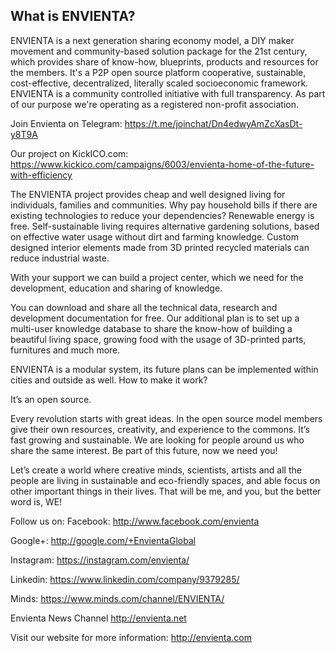 ## What is ENVIENTA?

ENVIENTA is a next generation sharing economy model, a DIY maker movement and community-based solution package for the 21st century, which provides share of know-how, blueprints, products and resources for the members. It's a P2P open source platform cooperative, sustainable, cost-effective, decentralized, literally scaled socioeconomic framework. ENVIENTA is a community controlled initiative with full transparency. As part of our purpose we're operating as a registered non-profit association.

Join Envienta on Telegram:
https://t.me/joinchat/Dn4edwyAmZcXasDt-y8T9A

Our project on KickICO.com:
https://www.kickico.com/campaigns/6003/envienta-home-of-the-future-with-efficiency

The ENVIENTA project provides cheap and well designed living for individuals, families and communities. Why pay household bills if there are existing technologies to reduce your dependencies? Renewable energy is free. Self-sustainable living requires alternative gardening solutions, based on effective water usage without dirt and farming knowledge. Custom designed interior elements made from 3D printed recycled materials can reduce industrial waste.

With your support we can build a project center, which we need for the development, education and sharing of knowledge.

You can download and share all the technical data, research and development documentation for free. Our additional plan is to set up a multi-user knowledge database to share the know-how of building a beautiful living space, growing food with the usage of 3D-printed parts, furnitures and much more.

ENVIENTA is a modular system, its future plans can be implemented within cities and outside as well. How to make it work?

It’s an open source.

Every revolution starts with great ideas. In the open source model members give their own resources, creativity, and experience to the commons. It’s fast growing and sustainable. We are looking for people around us who share the same interest. Be part of this future, now we need you!

Let’s create a world where creative minds, scientists, artists and all the people are living in sustainable and eco-friendly spaces, and able focus on other important things in their lives. That will be me, and you, but the better word is, WE!

Follow us on:
Facebook: http://www.facebook.com/envienta

Google+: http://google.com/+EnvientaGlobal

Instagram: https://instagram.com/envienta/

Linkedin: https://www.linkedin.com/company/9379285/

Minds: https://www.minds.com/channel/ENVIENTA/

Envienta News Channel
http://envienta.net

Visit our website for more information:
http://envienta.com
